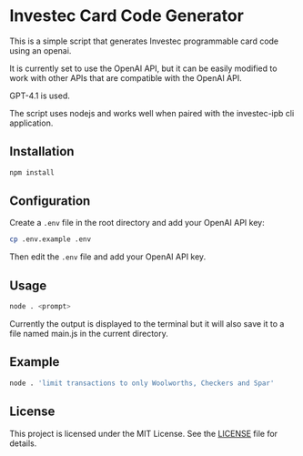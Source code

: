 # Investec Card Code Generator

This is a simple script that generates Investec programmable card code using an openai. 

It is currently set to use the OpenAI API, but it can be easily modified to work with other APIs that are compatible with the OpenAI API.

GPT-4.1 is used.

The script uses nodejs and works well when paired with the investec-ipb cli application.

## Installation
```sh
npm install
```

## Configuration
Create a `.env` file in the root directory and add your OpenAI API key:
```sh
cp .env.example .env
```

Then edit the `.env` file and add your OpenAI API key.

## Usage
```sh
node . <prompt>
```
Currently the output is displayed to the terminal but it will also save it to a file named main.js in the current directory.

## Example
```sh
node . 'limit transactions to only Woolworths, Checkers and Spar'
```

## License
This project is licensed under the MIT License. See the [LICENSE](LICENSE) file for details.
```
